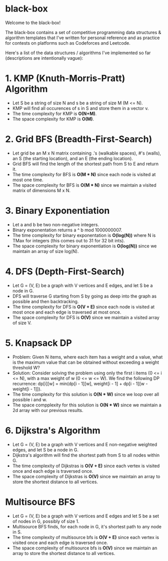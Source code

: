 # black-box

Welcome to the black-box!

The black-box contains a set of competitive programming data structures & algorithm templates that I've written for personal reference and as practice for contests on platforms such as Codeforces and Leetcode. 

Here's a list of the data structures / algorithms I've implemented so far (descriptions are intentionally vague):

# 1. KMP (Knuth-Morris-Pratt) Algorithm
- Let S be a string of size N and s be a string of size M (M <= N).
- KMP will find all occurences of s in S and store them in a vector v.
- The time complexity for KMP is **O(N+M)**.
- The space complexity for KMP is **O(M)**.
# 2. Grid BFS (Breadth-First-Search)
- Let grid be an M x N matrix containing .'s (walkable spaces), #'s (walls), an S (the starting location), and an E (the ending location).
- Grid BFS will find the length of the shortest path from S to E and return it.
- The time complexity for BFS is **O(M * N)** since each node is visited at most one time.
- The space complexity for BFS is **O(M * N)** since we maintain a visited matrix of dimensions M x N.
# 3. Binary Exponentiation
- Let a and b be two non-negative integers.
- Binary exponentation returns a ^ b mod 1000000007.
- The time complexity for binary exponentation is **O(log(N))** where N is TMax for integers (this comes out to 31 for 32 bit ints).
- The space complexity for binary exponentiation is **O(log(N))** since we maintain an array of size log(N).
# 4. DFS (Depth-First-Search)
- Let G = (V, E) be a graph with V vertices and E edges, and let S be a node in G.
- DFS will traverse G starting from S by going as deep into the graph as possible and then backtracking.
- The time complexity for DFS is **O(V + E)** since each node is visited at most once and each edge is traversed at most once.
- The space complexity for DFS is **O(V)** since we maintain a visited array of size V.
# 5. Knapsack DP
- Problem: Given N items, where each item has a weight and a value, what is the maximum value that can be obtained without exceeding a weight threshold W?
- Solution: Consider solving the problem using only the first i items (0 <= i <= N), with a max weight of w (0 <= w <= W). We find the following DP recurrence: dp[i][w] = min(dp[i - 1][w], weight[i - 1] + dp[i - 1][w - weight[i - 1]]).
- The time complexity for this solution is **O(N * W)** since we loop over all possible i and w.
- The space compplexity for this solution is **O(N * W)** since we maintain a 2d array with our previous results.
# 6. Dijkstra's Algorithm
- Let G = (V, E) be a graph with V vertices and E non-negative weighted edges, and let S be a node in G.
- Dijkstra's algorithm will find the shortest path from S to all nodes within G.
- The time complexity of Dijkstras is **O(V + E)** since each vertex is visited once and each edge is traversed once.
- The space complexity of Dijkstras is **O(V)** since we maintain an array to store the shortest distance to all vertices.
# Multisource BFS
- Let G = (V, E) be a graph with V vertices and E edges and let S be a set of nodes in G, possibly of size 1.
- Multisource BFS finds, for each node in G, it's shortest path to any node in S.
- The time complexity of multisource bfs is **O(V + E)** since each vertex is visited once and each edge is traversed once.
- The space complexity of multisource bfs is **O(V)** since we maintain an array to store the shortest distance to all vertices.
